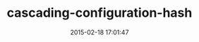---
layout: post
title:  "cascading-configuration-hash"
repo:   "Asher-/cascading-configuration-hash"
date:   2015-02-18 17:01:47
gemurl: http://rubygems.org/gems/cascading-configuration
---